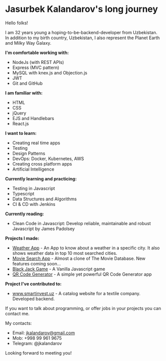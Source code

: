 # Jasurbek Kalandarov's long journey

Hello folks!

I am 32 years young a hoping-to-be-backend-developer from Uzbekistan. In addition to my birth country, Uzbekistan, I also represent the Planet Earth and Milky Way Galaxy.

<strong>I'm comfortable working with:</strong>
- NodeJs (with REST APIs) 
- Express (MVC pattern)
- MySQL with knex.js and Objection.js
- JWT
- Git and GitHub

<strong>I am familiar with:</strong>
- HTML
- CSS
- jQuery
- EJS and Handlebars
- React.js

<strong>I want to learn:</strong>
- Creating real time apps
- Testing
- Design Patterns
- DevOps: Docker, Kubernetes, AWS
- Creating cross platform apps
- Artificial Intelligence

<strong>Currently learning and practicing:</strong>
- Testing in Javascript
- Typescript
- Data Structures and Algorithms
- CI & CD with Jenkins

<strong>Currently reading:</strong>
- Clean Code in Javascript: Develop reliable, maintainable and robust Javascript by James Padolsey

<strong>Projects I made:</strong>
- <a href="https://github.com/jkalandarov/WeatherApp">Weather App</a> - An App to know about a weather in a specific city. It also shows weather data in top 10 most searched cities.
- <a href="https://github.com/jkalandarov/MovieSearchApp">Movie Search App</a> - Almost a clone of The Movie Database. New features coming soon...
- <a href="https://github.com/jkalandarov/BlackJackGame">Black Jack Game</a> - A Vanilla Javascript game
- <a href="https://quiet-gorge-87066.herokuapp.com/">QR Code Generator</a> - A simple yet powerful QR Code Generator app

<strong>Project I've contributed to:</strong>
- <a href="https://smartinvest.uz">www.smartinvest.uz</a> - A catalog website for a textile company. Developed backend.

If you want to talk about programming, or offer jobs in your projects you can contact me.

My contacts:
- Email: jkalandarov@gmail.com
- Mob: +998 99 961 9675
- Telegram: @jkalandarov

Looking forward to meeting you!
